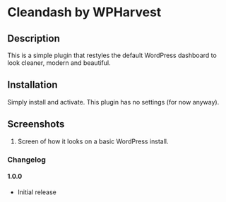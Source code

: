 # Cleandash by WPHarvest

## Description

This is a simple plugin that restyles the default WordPress dashboard to look cleaner, modern and beautiful.

## Installation

Simply install and activate. This plugin has no settings (for now anyway).

## Screenshots

1. Screen of how it looks on a basic WordPress install.

### Changelog

#### 1.0.0
* Initial release
